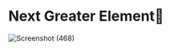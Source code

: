 # Next Greater Element🌟
![Screenshot (468)](https://user-images.githubusercontent.com/44843045/89002202-21ecd100-d31a-11ea-891d-352aeb9c59a5.png)
